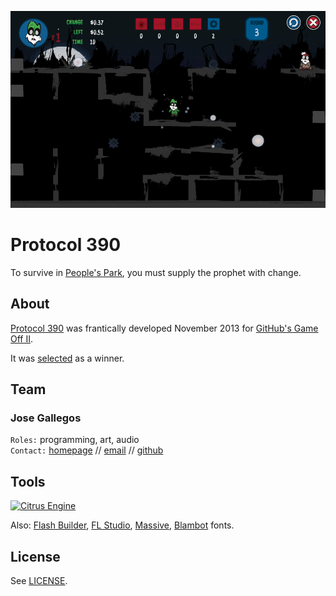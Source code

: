 ![Unimpressed Turtle: Protocol 390](/Protocol390/raw/screenshot.png)

# Protocol 390
To survive in [People's Park](http://www.yelp.com/biz/peoples-park-berkeley-2), you must supply the prophet with change.

## About
[Protocol 390](http://www.unimpressedturtle.com/protocol390.html) was frantically developed November 2013 for [GitHub's Game Off II](https://github.com/github/game-off-2013). 

It was [selected](https://github.com/blog/1731-github-game-off-ii-winners) as a winner.

## Team

### Jose Gallegos

`Roles:` programming, art, audio   
`Contact:` [homepage](http://josegallegos.info) // [email](mailto:josegallegos07@gmail.com) // [github](http://github.com/josegallegos07)

## Tools

[![Citrus Engine](http://aymericlamboley.fr/blog/wp-content/uploads/2012/11/citrus-logo-2D.png)](https://github.com/DaVikingCode/Citrus-Engine)

Also: [Flash Builder](http://www.adobe.com/products/flash-builder.html), [FL Studio](http://www.image-line.com/flstudio/), [Massive](http://www.native-instruments.com/en/products/komplete/synths/massive/), [Blambot](http://www.blambot.com) fonts.

## License
See [LICENSE](/LICENSE).
